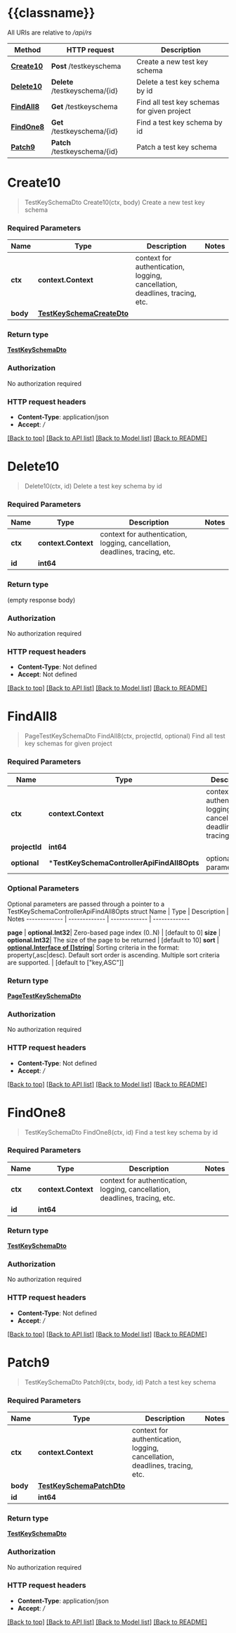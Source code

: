 # {{classname}}

All URIs are relative to */api/rs*

Method | HTTP request | Description
------------- | ------------- | -------------
[**Create10**](TestKeySchemaControllerApi.md#Create10) | **Post** /testkeyschema | Create a new test key schema
[**Delete10**](TestKeySchemaControllerApi.md#Delete10) | **Delete** /testkeyschema/{id} | Delete a test key schema by id
[**FindAll8**](TestKeySchemaControllerApi.md#FindAll8) | **Get** /testkeyschema | Find all test key schemas for given project
[**FindOne8**](TestKeySchemaControllerApi.md#FindOne8) | **Get** /testkeyschema/{id} | Find a test key schema by id
[**Patch9**](TestKeySchemaControllerApi.md#Patch9) | **Patch** /testkeyschema/{id} | Patch a test key schema

# **Create10**
> TestKeySchemaDto Create10(ctx, body)
Create a new test key schema

### Required Parameters

Name | Type | Description  | Notes
------------- | ------------- | ------------- | -------------
 **ctx** | **context.Context** | context for authentication, logging, cancellation, deadlines, tracing, etc.
  **body** | [**TestKeySchemaCreateDto**](TestKeySchemaCreateDto.md)|  | 

### Return type

[**TestKeySchemaDto**](TestKeySchemaDto.md)

### Authorization

No authorization required

### HTTP request headers

 - **Content-Type**: application/json
 - **Accept**: */*

[[Back to top]](#) [[Back to API list]](../README.md#documentation-for-api-endpoints) [[Back to Model list]](../README.md#documentation-for-models) [[Back to README]](../README.md)

# **Delete10**
> Delete10(ctx, id)
Delete a test key schema by id

### Required Parameters

Name | Type | Description  | Notes
------------- | ------------- | ------------- | -------------
 **ctx** | **context.Context** | context for authentication, logging, cancellation, deadlines, tracing, etc.
  **id** | **int64**|  | 

### Return type

 (empty response body)

### Authorization

No authorization required

### HTTP request headers

 - **Content-Type**: Not defined
 - **Accept**: Not defined

[[Back to top]](#) [[Back to API list]](../README.md#documentation-for-api-endpoints) [[Back to Model list]](../README.md#documentation-for-models) [[Back to README]](../README.md)

# **FindAll8**
> PageTestKeySchemaDto FindAll8(ctx, projectId, optional)
Find all test key schemas for given project

### Required Parameters

Name | Type | Description  | Notes
------------- | ------------- | ------------- | -------------
 **ctx** | **context.Context** | context for authentication, logging, cancellation, deadlines, tracing, etc.
  **projectId** | **int64**|  | 
 **optional** | ***TestKeySchemaControllerApiFindAll8Opts** | optional parameters | nil if no parameters

### Optional Parameters
Optional parameters are passed through a pointer to a TestKeySchemaControllerApiFindAll8Opts struct
Name | Type | Description  | Notes
------------- | ------------- | ------------- | -------------

 **page** | **optional.Int32**| Zero-based page index (0..N) | [default to 0]
 **size** | **optional.Int32**| The size of the page to be returned | [default to 10]
 **sort** | [**optional.Interface of []string**](string.md)| Sorting criteria in the format: property(,asc|desc). Default sort order is ascending. Multiple sort criteria are supported. | [default to [&quot;key,ASC&quot;]]

### Return type

[**PageTestKeySchemaDto**](PageTestKeySchemaDto.md)

### Authorization

No authorization required

### HTTP request headers

 - **Content-Type**: Not defined
 - **Accept**: */*

[[Back to top]](#) [[Back to API list]](../README.md#documentation-for-api-endpoints) [[Back to Model list]](../README.md#documentation-for-models) [[Back to README]](../README.md)

# **FindOne8**
> TestKeySchemaDto FindOne8(ctx, id)
Find a test key schema by id

### Required Parameters

Name | Type | Description  | Notes
------------- | ------------- | ------------- | -------------
 **ctx** | **context.Context** | context for authentication, logging, cancellation, deadlines, tracing, etc.
  **id** | **int64**|  | 

### Return type

[**TestKeySchemaDto**](TestKeySchemaDto.md)

### Authorization

No authorization required

### HTTP request headers

 - **Content-Type**: Not defined
 - **Accept**: */*

[[Back to top]](#) [[Back to API list]](../README.md#documentation-for-api-endpoints) [[Back to Model list]](../README.md#documentation-for-models) [[Back to README]](../README.md)

# **Patch9**
> TestKeySchemaDto Patch9(ctx, body, id)
Patch a test key schema

### Required Parameters

Name | Type | Description  | Notes
------------- | ------------- | ------------- | -------------
 **ctx** | **context.Context** | context for authentication, logging, cancellation, deadlines, tracing, etc.
  **body** | [**TestKeySchemaPatchDto**](TestKeySchemaPatchDto.md)|  | 
  **id** | **int64**|  | 

### Return type

[**TestKeySchemaDto**](TestKeySchemaDto.md)

### Authorization

No authorization required

### HTTP request headers

 - **Content-Type**: application/json
 - **Accept**: */*

[[Back to top]](#) [[Back to API list]](../README.md#documentation-for-api-endpoints) [[Back to Model list]](../README.md#documentation-for-models) [[Back to README]](../README.md)

